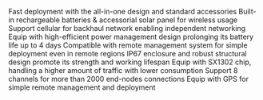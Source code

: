 Fast deployment with the all-in-one design and standard accessories
Built-in rechargeable batteries & accessorial solar panel for wireless usage
Support cellular for backhaul network enabling independent networking
Equip with high-efficient power management design prolonging its battery life up to 4 days
Compatible with remote management system for simple deployment even in remote regions
IP67 enclosure and robust structural design promote its strength and working lifespan
Equip with SX1302 chip, handling a higher amount of traffic with lower consumption
Support 8 channels for more than 2000 end-nodes connections
Equip with GPS for simple remote management and deployment
